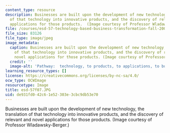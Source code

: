 ```yaml
---
content_type: resource
description: Businesses are built upon the development of new technology, the translation
  of that technology into innovative products, and the discovery of relevant and novel
  applications for those products.  (Image courtesy of Professor Wladawsky-Berger.)
file: /courses/esd-57-technology-based-business-transformation-fall-2007/de931fd042c61e52303e3cbc9db53e70_esd-57f07.jpg
file_size: 83126
file_type: image/jpeg
image_metadata:
  caption: Businesses are built upon the development of new technology, the translation
    of that technology into innovative products, and the discovery of relevant and
    novel applications for those products. (Image courtesy of Professor Wladawsky-Berger.)
  credit: ''
  image-alt: 'Pathway:  technology, to products, to applications, to business.'
learning_resource_types: []
license: https://creativecommons.org/licenses/by-nc-sa/4.0/
ocw_type: OCWImage
resourcetype: Image
title: esd-57f07.JPG
uid: de931fd0-42c6-1e52-303e-3cbc9db53e70
---
```

Businesses are built upon the development of new technology, the translation of that technology into innovative products, and the discovery of relevant and novel applications for those products.  (Image courtesy of Professor Wladawsky-Berger.)